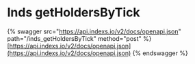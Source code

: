# Inds getHoldersByTick

{% swagger src="https://api.indexs.io/v2/docs/openapi.json" path="/inds_getHoldersByTick" method="post" %}
[https://api.indexs.io/v2/docs/openapi.json](https://api.indexs.io/v2/docs/openapi.json)
{% endswagger %}

